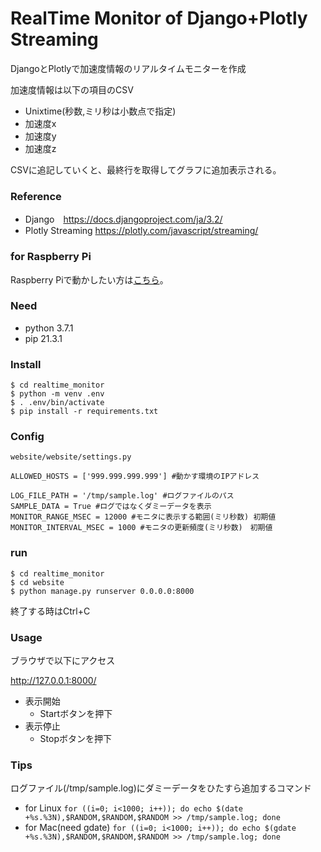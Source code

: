 # RealTime Monitor of Django+Plotly Streaming

DjangoとPlotlyで加速度情報のリアルタイムモニターを作成

加速度情報は以下の項目のCSV
- Unixtime(秒数,ミリ秒は小数点で指定)
- 加速度x
- 加速度y
- 加速度z

CSVに追記していくと、最終行を取得してグラフに追加表示される。

### Reference
- Django　https://docs.djangoproject.com/ja/3.2/
- Plotly Streaming https://plotly.com/javascript/streaming/

### for Raspberry Pi
Raspberry Piで動かしたい方は[こちら](/RaspberryPi.md)。


### Need
- python 3.7.1
- pip 21.3.1

### Install
```
$ cd realtime_monitor
$ python -m venv .env
$ . .env/bin/activate
$ pip install -r requirements.txt
```

### Config
`website/website/settings.py`

```
ALLOWED_HOSTS = ['999.999.999.999'] #動かす環境のIPアドレス

LOG_FILE_PATH = '/tmp/sample.log' #ログファイルのパス
SAMPLE_DATA = True #ログではなくダミーデータを表示
MONITOR_RANGE_MSEC = 12000 #モニタに表示する範囲(ミリ秒数) 初期値
MONITOR_INTERVAL_MSEC = 1000 #モニタの更新頻度(ミリ秒数)　初期値
```

### run
```
$ cd realtime_monitor
$ cd website
$ python manage.py runserver 0.0.0.0:8000
```

終了する時はCtrl+C

### Usage
ブラウザで以下にアクセス

http://127.0.0.1:8000/

- 表示開始
  - Startボタンを押下
- 表示停止
  - Stopボタンを押下

### Tips
ログファイル(/tmp/sample.log)にダミーデータをひたすら追加するコマンド
- for Linux
`for ((i=0; i<1000; i++)); do echo $(date +%s.%3N),$RANDOM,$RANDOM,$RANDOM >> /tmp/sample.log; done`
- for Mac(need gdate)
`for ((i=0; i<1000; i++)); do echo $(gdate +%s.%3N),$RANDOM,$RANDOM,$RANDOM >> /tmp/sample.log; done`

